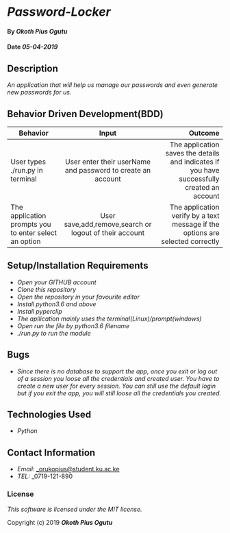 # _Password-Locker_

#### By _Okoth Pius Ogutu_

#### Date _05-04-2019_

## Description

_An application that will help us manage our passwords and even generate new passwords for us._

## Behavior Driven Development(BDD)

| Behavior        | Input           | Outcome  |
| ------------- |:-------------:| -----:|
| User types ./run.py in terminal | User enter their userName and password to create an account | The application saves the details and indicates if you have successfully created an account |
| The application prompts you to enter select an option | User save,add,remove,search or logout of their account | The application verify by a text message if the options are selected correctly |


## Setup/Installation Requirements

* _Open your GITHUB account_
* _Clone this repository_
* _Open the repository in your favourite editor_
* _Install python3.6 and above_
* _Install pyperclip_
* _The apllication mainly uses the terminal(Linux)/prompt(windows)_
* _Open run the file by python3.6 filename_
* _./run.py to run the module_


## Bugs

* _Since there is no database to support the app, once you exit or log out of a session you loose all the credentials and    created user. You have to create a new user for every session. You can still use the default login but if you exit the app, you will still loose all the credentials you created._

## Technologies Used

* _Python_

## Contact Information

* _Email:_ _orukopius@student.ku.ac.ke
* _TEL:_ _0719-121-890

### License

*This software is licensed under the MIT license.*

Copyright (c) 2019 **_Okoth Pius Ogutu_**
